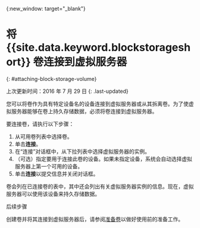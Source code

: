 
{:new_window: target="_blank"}


# 将 {{site.data.keyword.blockstorageshort}} 卷连接到虚拟服务器
{: #attaching-block-storage-volume}

上次更新时间：2016 年 7 月 29 日
{: .last-updated}

您可以将卷作为具有特定设备名的设备连接到虚拟服务器或从其拆离卷。为了使虚拟服务器能够在卷上持久存储数据，必须将卷连接到虚拟服务器。

要连接卷，请执行以下步骤：

1.	从可用卷列表中选择卷。
2.	单击**连接**。
3.	在“连接”对话框中，从下拉列表中选择虚拟服务器的实例。
4.	（可选）指定要用于连接此卷的设备。如果未指定设备，系统会自动选择虚拟服务器上第一个可用的设备。
5.	单击**连接**以提交信息并关闭对话框。

卷会列在已连接卷的表中，其中还会列出有关虚拟服务器实例的信息。现在，虚拟服务器可以使用该设备来持久存储数据。 

后续步骤

创建卷并将其连接到虚拟服务器后，请参阅[准备卷](../BlockStorage/blockstorage_preparingvolume.html)以做好使用前的准备工作。
